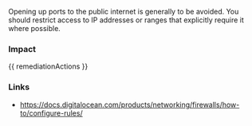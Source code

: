 
Opening up ports to the public internet is generally to be avoided. You should restrict access to IP addresses or ranges that explicitly require it where possible.


### Impact
<!-- Add Impact here -->

<!-- DO NOT CHANGE -->
{{ remediationActions }}

### Links
- https://docs.digitalocean.com/products/networking/firewalls/how-to/configure-rules/


